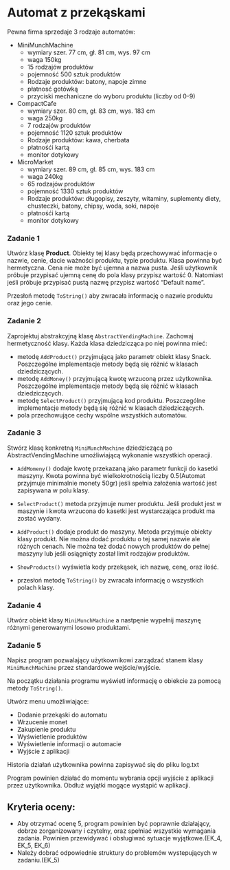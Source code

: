 # Automat z przekąskami
Pewna firma sprzedaje 3 rodzaje automatów:
- MiniMunchMachine
    - wymiary szer. 77 cm, gł. 81 cm, wys. 97 cm
    - waga 150kg
    - 15 rodzajów produktów
    - pojemność 500 sztuk produktów
    - Rodzaje produktów: batony, napoje zimne
    - płatnosć gotówką
    - przyciski mechaniczne do wyboru produktu (liczby od 0-9)
- CompactCafe
    - wymiary szer. 80 cm, gł. 83 cm, wys. 183 cm
    - waga 250kg
    - 7 rodzajów produktów
    - pojemność 1120 sztuk produktów
    - Rodzaje produktów: kawa, cherbata
    - płatnośći kartą
    - monitor dotykowy
- MicroMarket
    - wymiary szer. 89 cm, gł. 85 cm, wys. 183 cm
    - waga 240kg
    - 65 rodzajów produktów
    - pojemność 1330 sztuk produktów
    - Rodzaje produktów: długopisy, zeszyty, witaminy, suplementy diety, chusteczki, batony, chipsy, woda, soki, napoje
    - płatnośći kartą
    - monitor dotykowy

### Zadanie 1
Utwórz klasę **Product**. Obiekty tej klasy będą przechowywać informacje o nazwie, cenie, dacie ważności produktu, typie produktu. Klasa powinna być hermetyczna. Cena nie może być ujemna a nazwa pusta. Jeśli użytkownik próbuje przypisać ujemną cenę do pola klasy przypisz wartość 0. Natomiast jeśli próbuje przypisać pustą nazwę przypisz wartość “Default name”.

Przesłoń metodę `ToString()` aby zwracała informację o nazwie produktu oraz jego cenie.

### Zadanie 2

Zaprojektuj abstrakcyjną klasę `AbstractVendingMachine`. Zachowaj hermetyczność klasy.
Każda klasa dziedzicząca po niej powinna mieć:
- metodę `AddProduct()` przyjmującą jako parametr obiekt klasy Snack. Poszczególne implementacje metody będą się różnić w klasach dziedziczących.
- metodę `AddMoney()` przyjmującą kwotę wrzuconą przez użytkownika. Poszczególne implementacje metody będą się różnić w klasach dziedziczących.
- metodę `SelectProduct()` przyjmującą kod produktu. Poszczególne implementacje metody będą się różnić w klasach dziedziczących.
- pola przechowujące cechy wspólne wszystkich automatów.

### Zadanie 3

Stwórz klasę konkretną `MiniMunchMachine` dziedziczącą po AbstractVendingMachine umożliwiającą wykonanie wszystkich operacji.
- `AddMomeny()` dodaje kwotę przekazaną jako parametr funkcji do kasetki maszyny. Kwota powinna być wielkokrotnością liczby 0.5(Automat przyjmuje minimalnie monety 50gr) jeśli spełnia założenia wartość jest zapisywana w polu klasy.
- `SelectProduct()` metoda przyjmuje numer produktu. Jeśli produkt jest w maszynie i kwota wrzucona do kasetki jest wystarczająca produkt ma zostać wydany.

- `AddProduct()` dodaje produkt do maszyny. Metoda przyjmuje obiekty klasy produkt. Nie można dodać produktu o tej samej nazwie ale różnych cenach. Nie można też dodać nowych produktów do pełnej maszyny lub jeśli osiągnięty został limit rodzajów produktów.

- `ShowProducts()` wyświetla kody przekąsek, ich nazwę, cenę, oraz ilość.

- przesłoń metodę `ToString()` by zwracała informację o wszystkich polach klasy.


### Zadanie 4

Utwórz obiekt klasy `MiniMunchMachine` a nastpęnie wypełnij maszynę różnymi generowanymi losowo produktami. 

### Zadanie 5
Napisz program pozwalający użytkownikowi zarządzać stanem klasy `MiniMunchMachine` przez standardowe wejście/wyjście.

Na początku działania programu wyświetl informację o obiekcie za pomocą metody `ToString()`.

Utwórz menu umożliwiające:
- Dodanie przekąski do automatu
- Wrzucenie monet
- Zakupienie produktu
- Wyświetlenie produktów
- Wyświetlenie informacji o automacie
- Wyjście z aplikacji

Historia działań użytkownika powinna zapisywać się do pliku log.txt

Program powinien działać do momentu wybrania opcji wyjście z aplikacji przez użytkownika. Obdłuż wyjątki mogące wystąpić w aplikacji.

## Kryteria oceny:
- Aby otrzymać ocenę 5, program powinien być poprawnie działający, dobrze zorganizowany i czytelny, oraz spełniać wszystkie wymagania zadania. Powinien przewidywać i obsługiwać sytuacje wyjątkowe.(EK_4, EK_5, EK_6)
- Należy dobrać odpowiednie struktury do problemów wystepujących w zadaniu.(EK_5)






